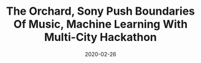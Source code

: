 ---
title: The Orchard, Sony Push Boundaries Of Music, Machine Learning With Multi-City Hackathon
link: https://www.hypebot.com/hypebot/2020/03/the-orchard-sony-music-push-boundaries-of-music-machine-learning-with-multi-city-hackathon.html
date: 2020-02-26
thumb_image: images/press/hypebot.jpg
thumb_image_alt: Hypebot logo
related_project: /projects/musicml-hackathon-2020
layout: press
---